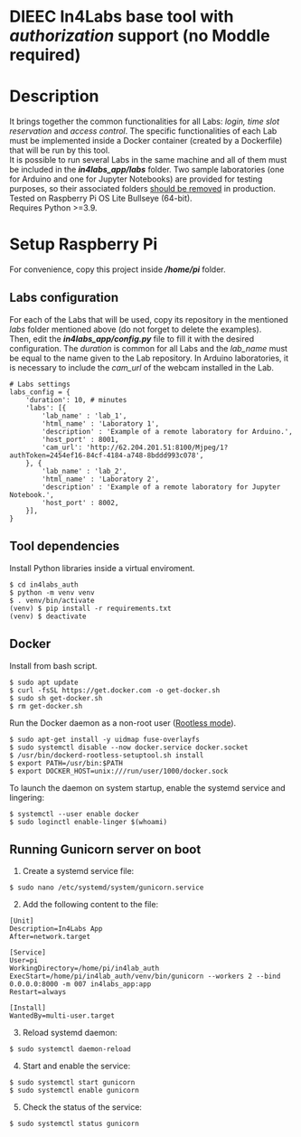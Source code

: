 DIEEC In4Labs base tool with _authorization_ support (no Moddle required)
=====
# Description
It brings together the common functionalities for all Labs: _login, time slot reservation_ and _access control_. The specific functionalities of each Lab must be implemented inside a Docker container (created by a Dockerfile) that will be run by this tool.  
It is possible to run several Labs in the same machine and all of them must be included in the **_in4labs_app/labs_** folder. Two sample laboratories (one for Arduino and one for Jupyter Notebooks) are provided for testing purposes, so their associated folders <ins>should be removed</ins> in production.  
Tested on Raspberry Pi OS Lite Bullseye (64-bit).  
Requires Python >=3.9.

# Setup Raspberry Pi
For convenience, copy this project inside **_/home/pi_** folder.
## Labs configuration
For each of the Labs that will be used, copy its repository in the mentioned _labs_ folder mentioned above (do not forget to delete the examples).  
Then, edit the **_in4labs_app/config.py_** file to fill it with the desired configuration. The _duration_ is common for all Labs and the _lab_name_ must be equal to the name given to the Lab repository. In Arduino laboratories, it is necessary to include the _cam_url_ of the webcam installed in the Lab.
```
# Labs settings
labs_config = {
    'duration': 10, # minutes
    'labs': [{
        'lab_name' : 'lab_1',
        'html_name' : 'Laboratory 1',
        'description' : 'Example of a remote laboratory for Arduino.',
        'host_port' : 8001,
        'cam_url': 'http://62.204.201.51:8100/Mjpeg/1?authToken=2454ef16-84cf-4184-a748-8bddd993c078',
    }, {
        'lab_name' : 'lab_2',
        'html_name' : 'Laboratory 2',
        'description' : 'Example of a remote laboratory for Jupyter Notebook.',
        'host_port' : 8002,
    }],
}
```
## Tool dependencies
Install Python libraries inside a virtual enviroment.
```
$ cd in4labs_auth
$ python -m venv venv
$ . venv/bin/activate
(venv) $ pip install -r requirements.txt
(venv) $ deactivate
```
## Docker
Install from bash script.
```
$ sudo apt update
$ curl -fsSL https://get.docker.com -o get-docker.sh
$ sudo sh get-docker.sh
$ rm get-docker.sh
```
Run the Docker daemon as a non-root user ([Rootless mode](https://docs.docker.com/engine/security/rootless/)).
```
$ sudo apt-get install -y uidmap fuse-overlayfs
$ sudo systemctl disable --now docker.service docker.socket
$ /usr/bin/dockerd-rootless-setuptool.sh install
$ export PATH=/usr/bin:$PATH
$ export DOCKER_HOST=unix:///run/user/1000/docker.sock
```
To launch the daemon on system startup, enable the systemd service and lingering:
```
$ systemctl --user enable docker
$ sudo loginctl enable-linger $(whoami)
```
## Running Gunicorn server on boot
1. Create a systemd service file:
```
$ sudo nano /etc/systemd/system/gunicorn.service
```
2. Add the following content to the file:
```
[Unit]
Description=In4Labs App
After=network.target

[Service]
User=pi
WorkingDirectory=/home/pi/in4lab_auth
ExecStart=/home/pi/in4lab_auth/venv/bin/gunicorn --workers 2 --bind 0.0.0.0:8000 -m 007 in4labs_app:app
Restart=always

[Install]
WantedBy=multi-user.target
```
3. Reload systemd daemon:
```
$ sudo systemctl daemon-reload
```
4. Start and enable the service:
```
$ sudo systemctl start gunicorn
$ sudo systemctl enable gunicorn
```
5. Check the status of the service:
```
$ sudo systemctl status gunicorn
```
